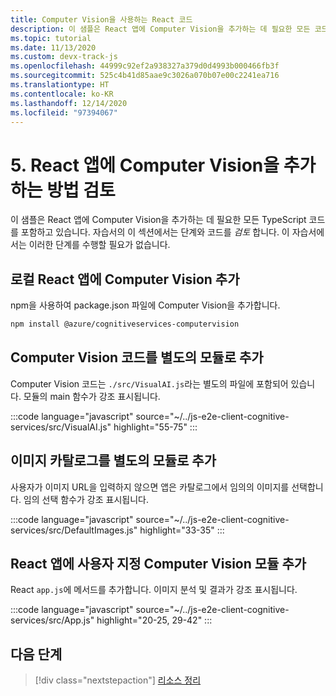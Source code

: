 ```yaml
---
title: Computer Vision을 사용하는 React 코드
description: 이 샘플은 React 앱에 Computer Vision을 추가하는 데 필요한 모든 코드를 포함하고 있습니다. 자습서의 이 섹션에서는 단계와 코드를 _검토_ 합니다.
ms.topic: tutorial
ms.date: 11/13/2020
ms.custom: devx-track-js
ms.openlocfilehash: 44999c92ef2a938327a379d0d4993b000466fb3f
ms.sourcegitcommit: 525c4b41d85aae9c3026a070b07e00c2241ea716
ms.translationtype: HT
ms.contentlocale: ko-KR
ms.lasthandoff: 12/14/2020
ms.locfileid: "97394067"
---
```

# <a name="5-review-how-to-add-computer-vision-to-the-react-app"></a>5. React 앱에 Computer Vision을 추가하는 방법 검토

이 샘플은 React 앱에 Computer Vision을 추가하는 데 필요한 모든 TypeScript 코드를 포함하고 있습니다. 자습서의 이 섹션에서는 단계와 코드를 _검토_ 합니다. 이 자습서에서는 이러한 단계를 수행할 필요가 없습니다. 

## <a name="add-computer-vision-to-local-react-app"></a>로컬 React 앱에 Computer Vision 추가

npm을 사용하여 package.json 파일에 Computer Vision을 추가합니다. 

```bash
npm install @azure/cognitiveservices-computervision 
```

## <a name="add-computer-vision-code-as-separate-module"></a>Computer Vision 코드를 별도의 모듈로 추가

Computer Vision 코드는 `./src/VisualAI.js`라는 별도의 파일에 포함되어 있습니다. 모듈의 main 함수가 강조 표시됩니다. 

:::code language="javascript" source="~/../js-e2e-client-cognitive-services/src/VisualAI.js" highlight="55-75" :::

## <a name="add-catalog-of-images-as-separate-module"></a>이미지 카탈로그를 별도의 모듈로 추가

사용자가 이미지 URL을 입력하지 않으면 앱은 카탈로그에서 임의의 이미지를 선택합니다. 임의 선택 함수가 강조 표시됩니다. 

:::code language="javascript" source="~/../js-e2e-client-cognitive-services/src/DefaultImages.js" highlight="33-35" :::

## <a name="add-custom-computer-vision-module-to-react-app"></a>React 앱에 사용자 지정 Computer Vision 모듈 추가

React `app.js`에 메서드를 추가합니다. 이미지 분석 및 결과가 강조 표시됩니다.

:::code language="javascript" source="~/../js-e2e-client-cognitive-services/src/App.js" highlight="20-25, 29-42" :::

## <a name="next-step"></a>다음 단계

> [!div class="nextstepaction"]
> [리소스 정리](clean-up-resources.md) 